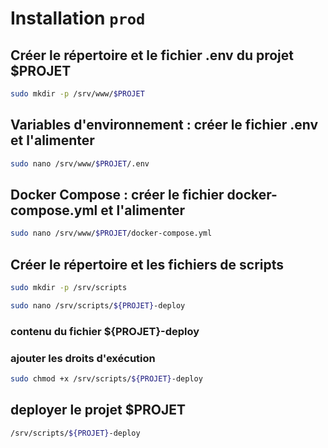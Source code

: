 # Installation `prod`

## Créer le répertoire et le fichier .env du projet $PROJET

```bash
sudo mkdir -p /srv/www/$PROJET
```

## Variables d'environnement : créer le fichier .env et l'alimenter

```bash
sudo nano /srv/www/$PROJET/.env
```

## Docker Compose : créer le fichier docker-compose.yml et l'alimenter

```bash
sudo nano /srv/www/$PROJET/docker-compose.yml
```

## Créer le répertoire et les fichiers de scripts

```bash
sudo mkdir -p /srv/scripts
```

```bash
sudo nano /srv/scripts/${PROJET}-deploy
```

### contenu du fichier ${PROJET}-deploy

### ajouter les droits d'exécution

```bash
sudo chmod +x /srv/scripts/${PROJET}-deploy
```

## deployer le projet $PROJET

```bash
/srv/scripts/${PROJET}-deploy
```

